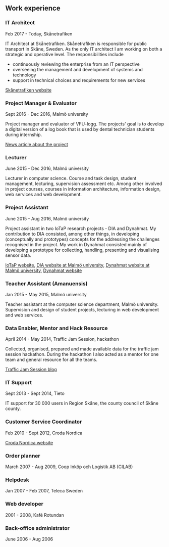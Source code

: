 ## Work experience

### IT Architect
Feb 2017 - Today, Skånetrafiken

IT Architect at Skånetrafiken. Skånetrafiken is responsible for public transport in Skåne, Sweden. As the only IT architect I am working on both a strategic and operative level. The responsibilities include

*   continuously reviewing the enterprise from an IT perspective
*   overseeing the management and development of systems and technology
*   support in technical choices and requirements for new services

[Skånetrafiken website](https://www.skanetrafiken.se)

### Project Manager & Evaluator
Sept 2016 - Dec 2016, Malmö university

Project manager and evaluator of VFU-logg. The projects' goal is to develop a digital version of a log book that is used by dental technician students during internship.

[News article about the project](https://www.mah.se/medarbetare/Medarbetarnyheter/Medarbetarnyheter-2016/Pilot-med-digital-loggbok-for-VFU/)

### Lecturer
June 2015 - Dec 2016, Malmö university

Lecturer in computer science. Course and task design, student management, lecturing, supervision assessment etc. Among other involved in project courses, courses in information architecture, information design, web services and web development.

### Project Assistant
June 2015 - Aug 2016, Malmö university

Project assistant in two IoTaP research projects - DIA and Dynahmat. My contribution to DIA consisted, among other things, in developing (conceptually and prototypes) concepts for the addressing the challenges recognised in the project. My work in Dynahmat consisted mainly of developing a prototype for collecting, handling, presenting and visualising sensor data.

[IoTaP website](http://iotap.mah.se), [DIA website at Malmö university](http://iotap.mah.se/projects/data-innovation-arena/), [Dynahmat website at Malmö university](http://iotap.mah.se/projects/dynahmat/), [Dynahmat website](http://dynahmat.com)

### Teacher Assistant (Amanuensis)
Jan 2015 - May 2015, Malmö university

Teacher assistant at the computer science department, Malmö university. Supervision and design of student projects, lecturing in web development and web services.

### Data Enabler, Mentor and Hack Resource
April 2014 - May 2014, Traffic Jam Session, hackathon

Collected, organised, prepared and made available data for the traffic jam session hackathon. During the hackathon I also acted as a mentor for one team and general resource for all the teams.

[Traffic Jam Session blog](https://blogg.mah.se/trafficjamsession/)

### IT Support
Sept 2013 - Sept 2014, Tieto

IT support for 30 000 users in Region Skåne, the county council of Skåne county.

### Customer Service Coordinator
Feb 2010 - Sept 2012, Croda Nordica

[Croda Nordica website](http://www.croda-nordica.se/)

### Order planner
March 2007 - Aug 2009, Coop Inköp och Logistik AB (CILAB)

### Helpdesk
Jan 2007 - Feb 2007, Teleca Sweden

### Web developer
2001 - 2008, Kafé Rotundan

### Back-office administrator
June 2006 - Aug 2006
